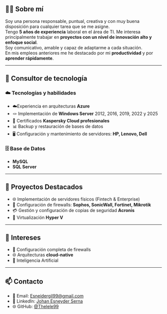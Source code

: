 ## 👨‍💻 Sobre mí

Soy una persona responsable, puntual, creativa y con muy buena disposición para cualquier tarea que se me asigne.  
Tengo **5 años de experiencia** laboral en el área de TI. Me interesa principalmente trabajar en **proyectos con un nivel de innovación alto y enfoque social**.  
Soy comunicativo, amable y capaz de adaptarme a cada situación.   
En mis empleos anteriores me he destacado por mi **productividad** y por **aprender rápidamente**.

---

## 🤖 Consultor de tecnología

### ☁️ Tecnologías y habilidades

- ☁️Experiencia en arquitecturas **Azure**
- 🪢 Implementación de **Windows Server** 2012, 2016, 2019, 2022 y 2025
- 🪪 Certificados **Kaspersky Cloud profesionales**
- 📊 Backup y restauración de bases de datos
- 🖥️ Configuración y mantenimiento de servidores: **HP, Lenovo, Dell**

### 🗄️ Base de Datos

- **MySQL**
- **SQL Server**

---

## 🚀 Proyectos Destacados

- 🌐 Implementación de servidores físicos (Fintech & Enterprise)
- 🏦 Configuración de firewalls: **Sophos, SonicWall, Fortinet, Mikrotik**
- 💳 Gestión y configuración de copias de seguridad **Acronis**
- 📱 Virtualización **Hyper V**
---

## 🎯 Intereses

- 📡 Configuración completa de firewalls
- 🌐 Arquitecturas **cloud-native**
- 🤖 Inteligencia Artificial

---

## 📫 Contacto

- 📧 Email: [Esneidergil99@gmail.com](mailto:Esneidergil99@gmail.com)
- 📱 LinkedIn: [Johan Esneyder Serna](#)
- 🌐 GitHub: [@Thelele99](https://github.com/Thelele99)
